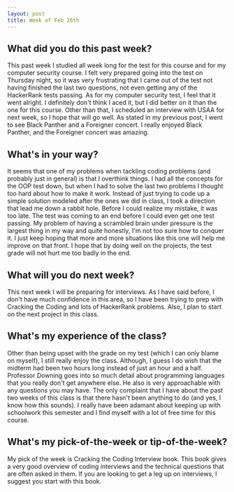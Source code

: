 ```yaml
---
layout: post
title: Week of Feb 26th
---
```


## What did you do this past week?

This past week I studied all week long for the test for this course and for my computer security course. I felt very prepared going into the test on Thursday night, so it was very frustrating that I came out of the test not having finished the last two questions, not even getting any of the HackerRank tests passing. As for my computer security test, I feel that it went alright. I definitely don't think I aced it, but I did better on it than the one for this course. Other than that, I scheduled an interview with USAA for next week, so I hope that will go well. As stated in my previous post, I went to see Black Panther and a Foreigner concert. I really enjoyed Black Panther, and the Foreigner concert was amazing.

## What's in your way?

It seems that one of my problems when tackling coding problems (and probably just in general) is that I overthink things. I had all the concepts for the OOP test down, but when I had to solve the last two problems I thought too hard about how to make it work. Instead of just trying to code up a simple solution modeled after the ones we did in class, I took a direction that lead me down a rabbit hole. Before I could realize my mistake, it was too late. The test was coming to an end before I could even get one test passing. My problem of having a scrambled brain under pressure is the largest thing in my way and quite honestly, I'm not too sure how to conquer it. I just keep hoping that more and more situations like this one will help me improve on that front. I hope that by doing well on the projects, the test grade will not hurt me too badly in the end.

## What will you do next week?

This next week I will be preparing for interviews. As I have said before, I don't have much confidence in this area, so I have been trying to prep with Cracking the Coding and lots of HackerRank problems. Also, I plan to start on the next project in this class.  

## What's my experience of the class?

Other than being upset with the grade on my test (which I can only blame on myself), I still really enjoy the class. Although, I guess I do wish that the midterm had been two hours long instead of just an hour and a half. Professor Downing goes into so much detail about programming languages that you really don't get anywhere else. He also is very approachable with any questions you may have. The only complaint that I have about the past two weeks of this class is that there hasn't been anything to do (and yes, I know how this sounds). I really have been adamant about keeping up with schoolwork this semester and I find myself with a lot of free time for this course. 

## What's my pick-of-the-week or tip-of-the-week?

My pick of the week is Cracking the Coding Interview book. This book gives a very good overview of coding interviews and the technical questions that are often asked in them. If you are looking to get a leg up on interviews, I suggest you start with this book.
